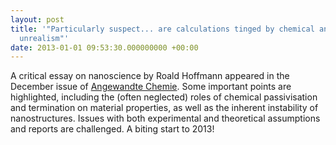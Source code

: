 ```yaml
---
layout: post
title: '"Particularly suspect... are calculations tinged by chemical and physical
  unrealism"'
date: 2013-01-01 09:53:30.000000000 +00:00
---
```

<p>A critical essay on nanoscience by Roald Hoffmann appeared in the December issue of <a href="http://onlinelibrary.wiley.com/doi/10.1002/anie.201206678/abstract">Angewandte Chemie</a>. Some important points are highlighted, including the (often neglected) roles of chemical passivisation and termination on material properties, as well as the inherent instability of nanostructures. Issues with both experimental and theoretical assumptions and reports are challenged. A biting start to 2013!</p>
